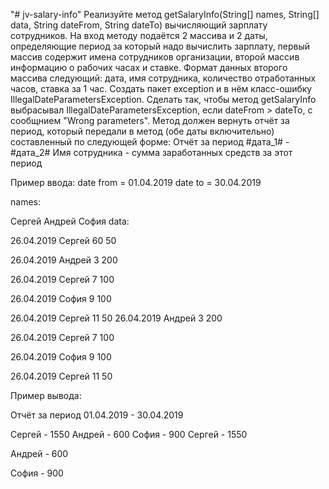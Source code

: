 "# jv-salary-info" 
Реализуйте метод getSalaryInfo(String[] names, String[] data, String dateFrom, String dateTo) вычисляющий зарплату сотрудников. На вход методу подаётся 2 массива и 2 даты, определяющие период за который надо вычислить зарплату, первый массив содержит имена сотрудников организации, второй массив информацию о рабочих часах и ставке. Формат данных второго массива следующий: дата, имя сотрудника, количество отработанных часов, ставка за 1 час. Создать пакет exception и в нём класс-ошибку IllegalDateParametersException. Сделать так, чтобы метод getSalaryInfo выбрасывал IllegalDateParametersException, если dateFrom > dateTo, с сообщнием "Wrong parameters". Метод должен вернуть отчёт за период, который передали в метод (обе даты включительно) составленный по следующей форме: Отчёт за период #дата_1# - #дата_2# Имя сотрудника - сумма заработанных средств за этот период

Пример ввода: date from = 01.04.2019 date to = 30.04.2019

names:

Сергей
Андрей
София
data:

26.04.2019 Сергей 60 50

26.04.2019 Андрей 3 200

26.04.2019 Сергей 7 100

26.04.2019 София 9 100

26.04.2019 Сергей 11 50
26.04.2019 Андрей 3 200

26.04.2019 Сергей 7 100

26.04.2019 София 9 100

26.04.2019 Сергей 11 50

Пример вывода:

Отчёт за период 01.04.2019  - 30.04.2019

Сергей - 1550
Андрей - 600
София - 900
Сергей - 1550

Андрей - 600

София - 900
